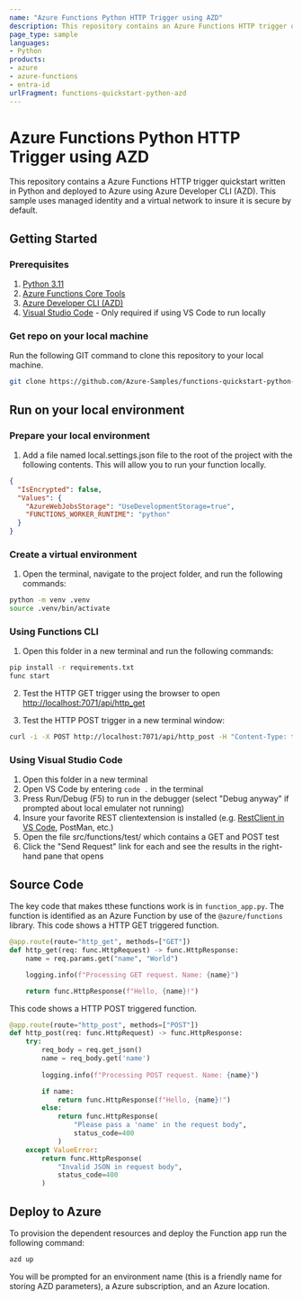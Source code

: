 ```yaml
---
name: "Azure Functions Python HTTP Trigger using AZD"
description: This repository contains an Azure Functions HTTP trigger quickstart written in Python and deployed to Azure Functions Flex Consumption using the Azure Developer CLI (AZD). This sample uses managed identity and a virtual network to insure it is secure by default.
page_type: sample
languages:
- Python
products:
- azure
- azure-functions
- entra-id
urlFragment: functions-quickstart-python-azd
---
```


# Azure Functions Python HTTP Trigger using AZD

This repository contains a Azure Functions HTTP trigger quickstart written in Python and deployed to Azure using Azure Developer CLI (AZD). This sample uses managed identity and a virtual network to insure it is secure by default. 

## Getting Started

### Prerequisites

1) [Python 3.11](https://www.python.org/) 
2) [Azure Functions Core Tools](https://learn.microsoft.com/azure/azure-functions/functions-run-local?tabs=v4%2Cmacos%2Ccsharp%2Cportal%2Cbash#install-the-azure-functions-core-tools)
3) [Azure Developer CLI (AZD)](https://learn.microsoft.com/azure/developer/azure-developer-cli/install-azd)
4) [Visual Studio Code](https://code.visualstudio.com/) - Only required if using VS Code to run locally

### Get repo on your local machine
Run the following GIT command to clone this repository to your local machine.
```bash
git clone https://github.com/Azure-Samples/functions-quickstart-python-azd.git
```

## Run on your local environment

### Prepare your local environment
1) Add a file named local.settings.json file to the root of the project with the following contents. This will allow you to run your function locally.
```json
{
  "IsEncrypted": false,
  "Values": {
    "AzureWebJobsStorage": "UseDevelopmentStorage=true",
    "FUNCTIONS_WORKER_RUNTIME": "python"
  }
}
```

### Create a virtual environment
1) Open the terminal, navigate to the project folder, and run the following commands:

```bash
python -m venv .venv
source .venv/bin/activate
```

### Using Functions CLI
1) Open this folder in a new terminal and run the following commands:

```bash
pip install -r requirements.txt
func start
```

2) Test the HTTP GET trigger using the browser to open [http://localhost:7071/api/http_get](http://localhost:7071/api/http_get)

3) Test the HTTP POST trigger in a new terminal window:
```bash
curl -i -X POST http://localhost:7071/api/http_post -H "Content-Type: text/json" -d '{"name":"yourname"}'"
```

### Using Visual Studio Code
1) Open this folder in a new terminal
2) Open VS Code by entering `code .` in the terminal
3) Press Run/Debug (F5) to run in the debugger (select "Debug anyway" if prompted about local emulater not running) 
4) Insure your favorite REST clientextension is installed (e.g. [RestClient in VS Code](https://marketplace.visualstudio.com/items?itemName=humao.rest-client), PostMan, etc.)
5) Open the file src/functions/test/ which contains a GET and POST test
6) Click the "Send Request" link for each and see the results in the right-hand pane that opens

## Source Code

The key code that makes tthese functions work is in `function_app.py`.  The function is identified as an Azure Function by use of the `@azure/functions` library. This code shows a HTTP GET triggered function.  

```python
@app.route(route="http_get", methods=["GET"])
def http_get(req: func.HttpRequest) -> func.HttpResponse:
    name = req.params.get("name", "World")

    logging.info(f"Processing GET request. Name: {name}")

    return func.HttpResponse(f"Hello, {name}!")
```
This code shows a HTTP POST triggered function.

```python
@app.route(route="http_post", methods=["POST"])
def http_post(req: func.HttpRequest) -> func.HttpResponse:
    try:
        req_body = req.get_json()
        name = req_body.get('name')
        
        logging.info(f"Processing POST request. Name: {name}")

        if name:
            return func.HttpResponse(f"Hello, {name}!")
        else:
            return func.HttpResponse(
                "Please pass a 'name' in the request body",
                status_code=400
            )
    except ValueError:
        return func.HttpResponse(
            "Invalid JSON in request body",
            status_code=400
        )
```

## Deploy to Azure

To provision the dependent resources and deploy the Function app run the following command:
```bash
azd up
```
You will be prompted for an environment name (this is a friendly name for storing AZD parameters), a Azure subscription, and an Azure location.
